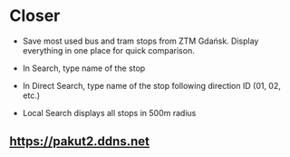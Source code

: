 # Closer

- Save most used bus and tram stops from ZTM Gdańsk. Display everything in one place for quick comparison.

- In Search, type name of the stop

- In Direct Search, type name of the stop following direction ID (01, 02, etc.)

- Local Search displays all stops in 500m radius

## https://pakut2.ddns.net

